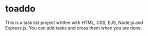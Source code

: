 # toaddo

This is a task list project written with HTML, CSS, EJS, Node.js and Express.js.
You can add tasks and cross them when you are done.

